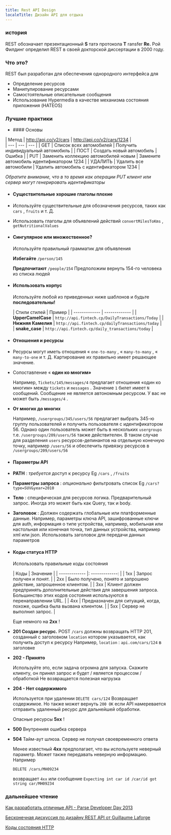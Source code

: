 ```yaml
---
title: Rest API Design
localeTitle: Дизайн API для отдыха
---
```

### история

REST обозначает презентационный **S** татэ протокола **Т** ransfer **Re.** Рой Филдинг определил REST в своей докторской диссертации в 2000 году.

### Что это?

REST был разработан для обеспечения однородного интерфейса для

*   Определение ресурсов
*   Манипулирование ресурсами
*   Самостоятельные описательные сообщения
*   Использование Hypermedia в качестве механизма состояния приложения (HATEOS)

### Лучшие практики

*   \#### Основы

| Метод | http://api.co/v2/cars | http://api.co/v2/cars/1234 |  
| --- | --- | --- | | GET | Список всех автомобилей | Получить индивидуальный автомобиль | | ПОСТ | Создать новый автомобиль | Ошибка | | PUT | Заменить коллекцию автомобилей новым | Замените автомобиль идентификатором 1234 | | УДАЛИТЬ | Удалить все автомобили | Удалить автомобиль с идентификатором 1234 |

_Обратите внимание, что в то время как операции PUT клиент или сервер могут генерировать идентификаторы_

*   #### Существительные хорошие глаголы плохие
    
*   Используйте существительные для обозначения ресурсов, таких как `cars` , `fruits` и т. Д.
    
*   Использовать глаголы для объявлений действий `convertMilesToKms` , `getNutritionalValues`
    
*   #### Сингулярное или множественное?
    
    Используйте правильный грамматик для объявления
    
    **Избегайте** `/person/145`
    
    **Предпочитают** `/people/154` Предположим вернуть 154-го человека из списка людей
    
*   #### Использовать корпус
    
    Используйте любой из приведенных ниже шаблонов и будьте **последовательны!**
    
    | Стили стилей | Пример | | ------------- | ------------- | | **UpperCamelCase** | `http://api.fintech.cp/DailyTransactions/Today` | | **Нижняя Камелия** | `http://api.fintech.cp/dailyTransactions/today` |  
    | **snake\_case** | `http://api.fintech.cp/daily_transactions/today` |
    
*   #### **Отношения и ресурсы**
    
*   Ресурсы могут иметь отношения « `one-to-many` , « `many-to-many` , « `many-to-one` и т. Д. Картирование их правильно имеет решающее значение.
    
*   Сопоставление « **один ко многим»**
    
    Например, `Tickets/145/messages/4` предлагает отношения «один ко многим» между `tickets` и `messages` . Значение `1` билет имеет `N` сообщений. Сообщение не является автономным ресурсом. У вас не может быть `/messages/4` .
    
*   **От многих до многих**
    
    Например, `/usergroups/345/users/56` предлагает выбрать 345-ю группу пользователей и получить пользователя с идентификатором 56. Однако один пользователь может быть в нескольких `usergroups` т.е. `/usergroups/209/users/56` также действителен. В таком случае для разделения `users` ресурсов-депинантов на отдельную конечную точку, например `/users/56` и обеспечить привязку ресурсов в `/usergroups/209/users/56`
    
*   #### **Параметры API**
    
*   **PATH** : _требуется_ доступ к ресурсу Eg `/cars` , `/fruits`
    
*   **Параметры запроса** : _опционально_ фильтровать список Eg `/cars?type=SUV&year=2010`
    
*   **Тело** : специфическая для ресурсов логика. Предварительный запрос. Иногда это может быть как Query, так и body.
    
*   **Заголовок** : Должен содержать глобальные или платформенные данные. Например, параметры ключа API, зашифрованные ключи для auth, информация о типе устройства, например, мобильная или настольная или конечная точка, тип данных устройства, например xml или json. Использовать заголовок для передачи данных параметров
    
*   #### Коды статуса HTTP
    
    Использовать правильные коды состояния
    
    | Коды | Значение | | ------------- |: -------------: | | 1xx | Запрос получен и понят. | | 2xx | Было получено, понято и запрошено действие, запрошенное клиентом. | | 3xx | Клиент должен предпринять дополнительные действия для завершения запроса. Большинство этих кодов состояния используются в перенаправлении URL. | | 4xx | Предназначен для ситуаций, когда, похоже, ошибка была вызвана клиентом. | | 5xx | Сервер не выполнил запрос. |
    
    Еще немного на **2xx** !
    
*   **201 Создан ресурс.** POST `/cars` должны возвращать HTTP 201, созданный с заголовком `location` котором указывается, как получить доступ к ресурсу Например, `location` : `api.com/cars/124` в заголовке
    
*   **202 - Принято**
    
    Используйте это, если задача огромна для запуска. Скажите клиенту, он принял запрос и будет / является процессом / обработкой Не возвращается полезная нагрузка
    
*   **204 - Нет содержимого**
    
    Используется при удалении `DELETE cars/124` Возвращает содержимое. Но также может вернуть `200 OK` если API намеревается отправить удаленный ресурс для дальнейшей обработки.
    
    Опасные ресурсы **5xx** !
    
*   **500** Внутренняя ошибка сервера
    
*   **504** Тайм-аут шлюза. Сервер не получал своевременного ответа
    
    Менее известный **4xx** предполагает, что вы используете неверный параметр. Может также передавать неверную информацию. Например
    
    `DELETE /cars/MH09234`
    
    возвращает `4xx` или сообщение `Expecting int car id /car/id got string car/MH09234`
    

### **дальнейшее чтение**

[Как разработать отличные API - Parse Developer Day 2013](https://www.youtube.com/watch?v=qCdpTji8nxo)

[Бесконечная дискуссия по дизайну REST API от Guillaume Laforge](https://www.youtube.com/watch?v=48azd2VqtP0)

[Коды состояния HTTP](https://httpstatuses.com/)

